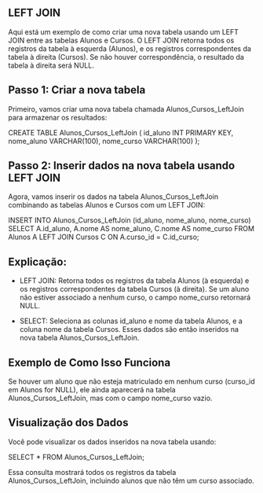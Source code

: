## LEFT JOIN

Aqui está um exemplo de como criar uma nova tabela usando um LEFT JOIN entre as tabelas Alunos e Cursos. O LEFT JOIN retorna todos os registros da tabela à esquerda (Alunos), e os registros correspondentes da tabela à direita (Cursos). Se não houver correspondência, o resultado da tabela à direita será NULL.

## Passo 1: Criar a nova tabela

Primeiro, vamos criar uma nova tabela chamada Alunos_Cursos_LeftJoin para armazenar os resultados:

CREATE TABLE Alunos_Cursos_LeftJoin (
    id_aluno INT PRIMARY KEY,
    nome_aluno VARCHAR(100),
    nome_curso VARCHAR(100)
);

## Passo 2: Inserir dados na nova tabela usando LEFT JOIN

Agora, vamos inserir os dados na tabela Alunos_Cursos_LeftJoin combinando as tabelas Alunos e Cursos com um LEFT JOIN:

INSERT INTO Alunos_Cursos_LeftJoin (id_aluno, nome_aluno, nome_curso)
SELECT 
    A.id_aluno,
    A.nome AS nome_aluno,
    C.nome AS nome_curso
FROM 
    Alunos A
LEFT JOIN 
    Cursos C ON A.curso_id = C.id_curso;

## Explicação:

- LEFT JOIN: Retorna todos os registros da tabela Alunos (à esquerda) e os registros correspondentes da tabela Cursos (à direita). Se um aluno não estiver associado a nenhum curso, o campo nome_curso retornará NULL.

- SELECT: Seleciona as colunas id_aluno e nome da tabela Alunos, e a coluna nome da tabela Cursos. Esses dados são então inseridos na nova tabela Alunos_Cursos_LeftJoin.

## Exemplo de Como Isso Funciona
Se houver um aluno que não esteja matriculado em nenhum curso (curso_id em Alunos for NULL), ele ainda aparecerá na tabela Alunos_Cursos_LeftJoin, mas com o campo nome_curso vazio.

## Visualização dos Dados

Você pode visualizar os dados inseridos na nova tabela usando:

SELECT * FROM Alunos_Cursos_LeftJoin;

Essa consulta mostrará todos os registros da tabela Alunos_Cursos_LeftJoin, incluindo alunos que não têm um curso associado.
